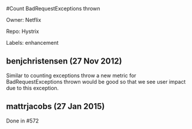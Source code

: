 #Count BadRequestExceptions thrown

Owner: Netflix

Repo: Hystrix

Labels: enhancement 

## benjchristensen (27 Nov 2012)

Similar to counting exceptions throw a new metric for BadRequestExceptions thrown would be good so that we see user impact due to this exception.


## mattrjacobs (27 Jan 2015)

Done in #572 


